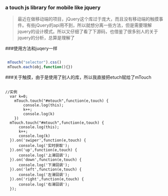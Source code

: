 ### a touch js library for mobile like jquery
>最近在做移动端的项目，jQuery这个库过于庞大，而且没有移动端的触摸事件。有些jQuery的api用不到，所以就想分离一些方法，但是需要理解jquery的设计模式。所以又仔细了看了下源码，也借鉴了很多别人的关于jquery的分析，总算是理解了

###使用方法和juqery一样
```javascript

 mTouch("selector").css()
 mTouch.each(obj,function(){})

```
###关于触摸，由于是使用了别人的库，所以我直接把etuch赋给了mTouch

```

//实例
  var k=0;
    mTouch.touch("#mtouch",function(e,touch) {
        console.log(this);
        k++;
        console.log(k)
    })
  mTouch.touch("#mtouch",function(e,touch) {
      console.log(this);
      k++;
      console.log(k)
  }).on('swiper',function(e,touch) {
      console.log('实时获取');
  }).on('up',function(e,touch) {
      console.log('上滑回调');
  }).on('down',function(e,touch) {
      console.log('下滑回调');
  }).on('left',function(e,touch) {
      console.log('左滑回调');
  }).on('right',function(e,touch) {
      console.log('右滑回调');
  });

```
